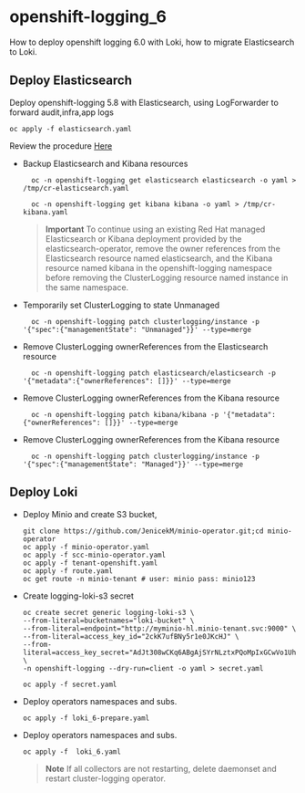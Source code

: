# openshift-logging_6
How to deploy openshift logging 6.0 with Loki, how to migrate Elasticsearch to Loki. 


## **Deploy Elasticsearch**

Deploy openshift-logging 5.8 with Elasticsearch, using LogForwarder to forward audit,infra,app logs

```
oc apply -f elasticsearch.yaml
```

Review the procedure [Here](https://docs.redhat.com/en/documentation/openshift_container_platform/4.16/html/logging/logging-6-0#log6x-upgrading-to-6)

* Backup Elasticsearch and Kibana resources  

  ```
    oc -n openshift-logging get elasticsearch elasticsearch -o yaml > /tmp/cr-elasticsearch.yaml
  ```
  ```
    oc -n openshift-logging get kibana kibana -o yaml > /tmp/cr-kibana.yaml
  ```
  > **Important** To continue using an existing Red Hat managed Elasticsearch or Kibana deployment provided by the elasticsearch-operator, remove the owner references from the Elasticsearch resource named elasticsearch, and the Kibana resource named kibana in the openshift-logging namespace before removing the ClusterLogging resource named instance in the same namespace.

* Temporarily set ClusterLogging to state Unmanaged  
  ```
    oc -n openshift-logging patch clusterlogging/instance -p '{"spec":{"managementState": "Unmanaged"}}' --type=merge
  ```
* Remove ClusterLogging ownerReferences from the Elasticsearch resource 
  ```
    oc -n openshift-logging patch elasticsearch/elasticsearch -p '{"metadata":{"ownerReferences": []}}' --type=merge
  ```
* Remove ClusterLogging ownerReferences from the Kibana resource 
  ```
    oc -n openshift-logging patch kibana/kibana -p '{"metadata":{"ownerReferences": []}}' --type=merge
  ```
* Remove ClusterLogging ownerReferences from the Kibana resource 
  ```
    oc -n openshift-logging patch clusterlogging/instance -p '{"spec":{"managementState": "Managed"}}' --type=merge
  ```

## **Deploy Loki**
* Deploy Minio and create S3 bucket, 
  ```
  git clone https://github.com/JenicekM/minio-operator.git;cd minio-operator
  oc apply -f minio-operator.yaml
  oc apply -f scc-minio-operator.yaml 
  oc apply -f tenant-openshift.yaml
  oc apply -f route.yaml 
  oc get route -n minio-tenant # user: minio pass: minio123
  ```
* Create logging-loki-s3 secret 
  ```
  oc create secret generic logging-loki-s3 \
  --from-literal=bucketnames="loki-bucket" \
  --from-literal=endpoint="http://myminio-hl.minio-tenant.svc:9000" \
  --from-literal=access_key_id="2ckK7ufBNy5r1e0JKcHJ" \
  --from-literal=access_key_secret="AdJt308wCKq6ABgAjSYrNLztxPQoMpIxGCwVo1Uh" \
  -n openshift-logging --dry-run=client -o yaml > secret.yaml

  oc apply -f secret.yaml
  ```

* Deploy operators namespaces and subs.
  ```
  oc apply -f loki_6-prepare.yaml
  ```
* Deploy operators namespaces and subs.
  ```
  oc apply -f  loki_6.yaml
  ```
  > **Note** If all collectors are not restarting, delete daemonset and restart cluster-logging operator. 